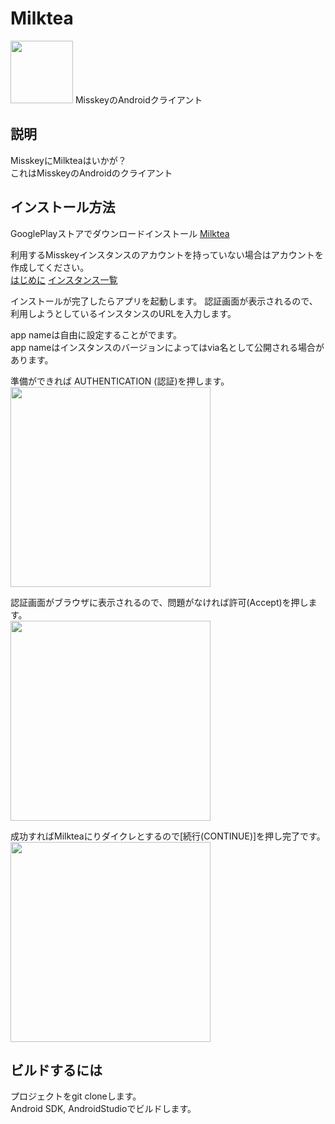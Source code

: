 # Milktea
<img src="https://github.com/Kinoshita0623/MisskeyAndroidClient/blob/master/app/src/main/ic_launcher-web.png?raw=true" width="100px">
MisskeyのAndroidクライアント

## 説明
MisskeyにMilkteaはいかが？<br>
これはMisskeyのAndroidのクライアント

## インストール方法
GooglePlayストアでダウンロードインストール
[Milktea](https://play.google.com/store/apps/details?id=jp.panta.misskeyandroidclient)

利用するMisskeyインスタンスのアカウントを持っていない場合はアカウントを作成してください。<br>
[はじめに](https://join.misskey.page/ja/wiki/first)
[インスタンス一覧](https://join.misskey.page/ja/wiki/instances/)

インストールが完了したらアプリを起動します。
認証画面が表示されるので、利用しようとしているインスタンスのURLを入力します。<br>

app nameは自由に設定することがでます。<br>
app nameはインスタンスのバージョンによってはvia名として公開される場合があります。<br>

準備ができれば AUTHENTICATION (認証)を押します。<br>
<img src="https://user-images.githubusercontent.com/38454985/81928170-d03c8080-961f-11ea-8acc-b1d752d72de7.png" width="320px">

認証画面がブラウザに表示されるので、問題がなければ許可(Accept)を押します。<br>
<img src="https://user-images.githubusercontent.com/38454985/81928454-3cb77f80-9620-11ea-839b-ea28962a0a92.png" width="320px">

成功すればMilkteaにりダイクレとするので[続行(CONTINUE)]を押し完了です。<br>
<img src="https://user-images.githubusercontent.com/38454985/81928572-6c668780-9620-11ea-800a-bbb03721ce8e.png" width="320px">

## ビルドするには

プロジェクトをgit cloneします。<br>
Android SDK, AndroidStudioでビルドします。